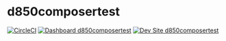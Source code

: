 # d850composertest

[![CircleCI](https://circleci.com/gh/greg-1-anderson/d850composertest.svg?style=shield)](https://circleci.com/gh/greg-1-anderson/d850composertest)
[![Dashboard d850composertest](https://img.shields.io/badge/dashboard-d850composertest-yellow.svg)](https://dashboard.pantheon.io/sites/06cd7fb3-b02d-4c61-a94a-7ee38a57fcd7#dev/code)
[![Dev Site d850composertest](https://img.shields.io/badge/site-d850composertest-blue.svg)](http://dev-d850composertest.pantheonsite.io/)